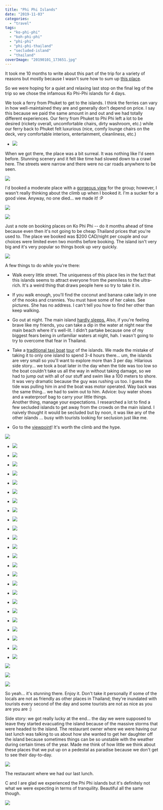 ```yaml
---
title: "Phi Phi Islands"
date: "2019-11-03"
categories: 
  - "travel"
tags: 
  - "ko-phi-phi"
  - "koh-phi-phi"
  - "phi-phi"
  - "phi-phi-thailand"
  - "secluded-island"
  - "thailand"
coverImage: "20190101_173651.jpg"
---
```


It took me 10 months to write about this part of the trip for a variety of reasons but mostly because I wasn't sure how to sum up [this place](https://youtu.be/WuUMTiY3yPc).

So we were hoping for a quiet and relaxing last stop on the final leg of the trip so we chose the infamous Ko Phi-Phi islands for 4 days.

We took a ferry from Phuket to get to the islands. I think the ferries can vary in how well-maintained they are and generally don't depend on price. I say this because we paid the same amount in and out and we had totally different experiences. Our ferry from Phuket to Phi Phi left a lot to be desired (rickety overall, uncomfortable chairs, dirty washroom, etc.) while our ferry back to Phuket felt luxurious (nice, comfy lounge chairs on the deck, very comfortable interiors, entertainment, cleanliness, etc.)

- ![](images/20190101_1721181-1024x734.jpg)
    

When we got there, the place was a bit surreal. It was nothing like I'd seen before. Stunning scenery and it felt like time had slowed down to a crawl here. The streets were narrow and there were no car roads anywhere to be seen.

![](images/20190101_173651-1-1024x768.jpg)

I'd booked a moderate place with a [gorgeous view](https://youtu.be/VPVG0EnQr2U) for the group; however, I wasn't really thinking about the climb up when I booked it. I'm a sucker for a good view. Anyway, no one died... we made it! :P

![](images/20190102_171059-1024x768.jpg)

![](images/20190101_180155-1-1024x768.jpg)

  
  
Just a note on booking places on Ko Phi Phi -- do it months ahead of time because even then it's not going to be cheap Thailand prices that you're used to. The place we booked was $200 CAD/night per couple and our choices were limited even two months before booking. The island isn't very big and it's very popular so things book up _very_ quickly.

![](images/20190102_063926-PANO-1024x292.jpg)

A few things to do while you're there:

- Walk every little street. The uniqueness of this place lies in the fact that this islands seems to attract everyone from the penniless to the ultra-rich. It's a weird thing that draws people here so try to take it in.  
    
- If you walk enough, you'll find the coconut and banana cake lady in one of the nooks and crannies. You must have some of her cakes. See pictures. She has no address. I can't tell you how to find her other than keep walking.  
    
- Go out at night. The main island [hardly sleeps.](https://youtu.be/4SAbIlOLiQI) Also, if you're feeling brave like my friends, you can take a dip in the water at night near the main beach where it's well-lit. I didn't partake because one of my biggest fears being in unfamiliar waters at night, hah. I wasn't going to try to overcome that fear in Thailand.  
    
- Take a [traditional taxi boat](https://youtu.be/EpZ0v1uEaNM) [tour](https://youtu.be/GyDDRTzwDN8) of the islands. We made the mistake of taking it to only one island to spend 3-4 hours there... um, the islands are very small so you'll want to explore more than 3 per day. Hilarious side story... we took a boat later in the day when the tide was too low so the boat couldn't take us all the way in without taking damage, so we had to jump out with all of our stuff and swim like a 100 meters to shore. It was very dramatic because the guy was rushing us too. I guess the tide was pulling him in and the boat was motor operated. Way back was the same thing... we had to swim out to him. Advice: buy water shoes and a waterproof bag to carry your little things.  
    Another thing, manage your expectations. I researched a lot to find a few secluded islands to get away from the crowds on the main island. I naively thought it would be secluded but by noon, it was like any of the other islands ... busy with tourists looking for seclusion just like me.  
    
- Go to the [viewpoint](https://youtu.be/CBnP85PyFb4)! It's worth the climb and the hype.

![](images/20190102_091754-1024x768.jpg)

- ![](images/20190102_165227-1024x768.jpg)
    
- ![](images/20190102_165222-1024x768.jpg)
    

- ![](images/20190101_204415-1024x768.jpg)
    
- ![](images/20190101_204318-1024x768.jpg)
    
- ![](images/20190101_203523-1024x768.jpg)
    

- ![](images/20190102_095148-1024x768.jpg)
    
- ![](images/20190102_092536-EFFECTS-1-1024x768.jpg)
    
- ![](images/20190102_095002-1024x768.jpg)
    
- ![](images/20190102_094434-1024x768.jpg)
    

- ![](images/20190103_084655-1024x768.jpg)
    
- ![](images/20190103_084646-1024x768.jpg)
    
- ![](images/20190103_084949-1024x768.jpg)
    

- ![](images/20190103_082947-1024x768.jpg)
    
- ![](images/20190103_083028-1024x768.jpg)
    
- ![](images/20190103_083230-1024x768.jpg)
    
- ![](images/20190103_083235-1024x768.jpg)
    
- ![](images/20190103_083320-1024x768.jpg)
    
- ![](images/20190103_083409-1-1024x768.jpg)
    
- ![](images/20190103_083431-1-1024x768.jpg)
    
- ![](images/20190103_083726-1024x768.jpg)
    
- ![](images/20190103_084114-1024x768.jpg)
    
- ![](images/20190103_084233-1024x768.jpg)
    
- ![](images/20190103_084246-1024x768.jpg)
    
- ![](images/20190103_084331-1024x768.jpg)
    

![](images/20190103_085812-1024x787.jpg)

![](images/20190103_093843-1024x768.jpg)

![](images/20190103_093752-1024x768.jpg)

So yeah... it's stunning there. Enjoy it. Don't take it personally if some of the locals are not as friendly as other places in Thailand; they're inundated with tourists every second of the day and some tourists are not as nice as you are you are :)

Side story: we got really lucky at the end... the day we were supposed to leave they started evacuating the island because of the massive storms that were headed to the island. The restaurant owner where we were having our last lunch was talking to us about how she wanted to get her daughter off the island because sometimes things can be so unstable with the weather during certain times of the year. Made me think of how little we think about these places that we put up on a pedestal as paradise because we don't get to see their day-to-day.

![](images/20190103_130937-1024x768.jpg)

The restaurant where we had our last lunch.

C and I are glad we experienced the Phi Phi islands but it's definitely not what we were expecting in terms of tranquility. Beautiful all the same though.

![](images/20190103_082711-1024x768.jpg)
